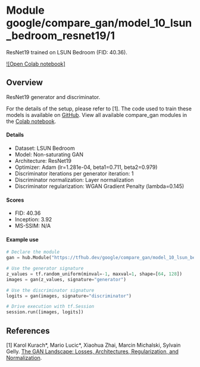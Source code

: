 # Module google/compare_gan/model_10_lsun_bedroom_resnet19/1
ResNet19 trained on LSUN Bedroom (FID: 40.36).

<!-- module-type: image-generator -->
<!-- asset-path: legacy -->
<!-- network-architecture: resnet19 -->
<!-- dataset: lsun-bedroom -->
<!-- fine-tunable: false -->
<!-- format: hub -->


[![Open Colab notebook]](https://colab.research.google.com/github/google/compare_gan/blob/v2/compare_gan/src/tfhub_models.ipynb)

## Overview

ResNet19 generator and discriminator.

For the details of the setup, please refer to [1].
The code used to train these models is available on
[GitHub](https://github.com/google/compare_gan).
View all available compare_gan modules in the [Colab notebook](https://colab.research.google.com/github/google/compare_gan/blob/v2/compare_gan/src/tfhub_models.ipynb).

#### Details

* Dataset: LSUN Bedroom
* Model: Non-saturating GAN
* Architecture: ResNet19
* Optimizer: Adam (lr=1.281e-04, beta1=0.711, beta2=0.979)
* Discriminator iterations per generator iteration: 1
* Discriminator normalization: Layer normalization
* Discriminator regularization: WGAN Gradient Penalty (lambda=0.145)

#### Scores

* FID: 40.36
* Inception: 3.92
* MS-SSIM: N/A

#### Example use
```python
# Declare the module
gan = hub.Module("https://tfhub.dev/google/compare_gan/model_10_lsun_bedroom_resnet19/1")

# Use the generator signature
z_values = tf.random_uniform(minval=-1, maxval=1, shape=[64, 128])
images = gan(z_values, signature="generator")

# Use the discriminator signature
logits = gan(images, signature="discriminator")

# Drive execution with tf.Session
session.run([images, logits])
```

## References

[1] Karol Kurach*, Mario Lucic*, Xiaohua Zhai, Marcin Michalski, Sylvain Gelly.
[The GAN Landscape: Losses, Architectures, Regularization, and Normalization](https://arxiv.org/abs/1807.04720).
